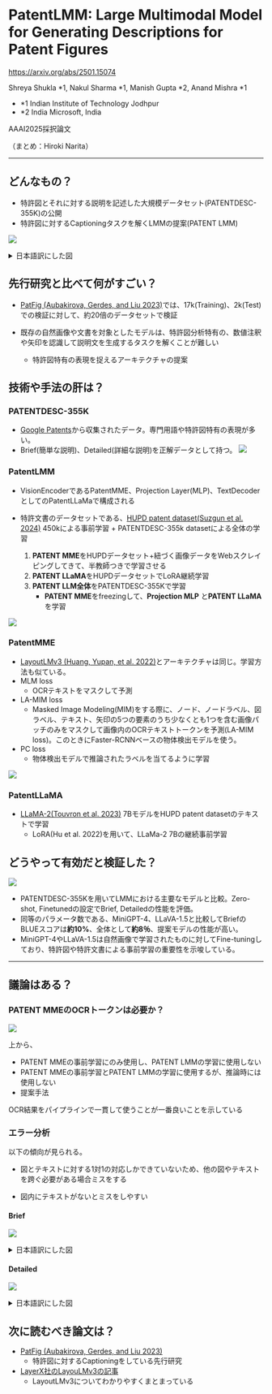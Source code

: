 PatentLMM: Large Multimodal Model for Generating Descriptions for Patent Figures
===

https://arxiv.org/abs/2501.15074

Shreya Shukla *1, Nakul Sharma *1, Manish Gupta *2, Anand Mishra *1
- *1 Indian Institute of Technology Jodhpur
- *2 India Microsoft, India

AAAI2025採択論文

（まとめ：Hiroki Narita）

---

## どんなもの？

- 特許図とそれに対する説明を記述した大規模データセット(PATENTDESC-355K)の公開
- 特許図に対するCaptioningタスクを解くLMMの提案(PATENT LMM)

![](patentLMM_2501.15074/figure1.png)
<details><summary> 日本語訳にした図 </summary>

![](patentLMM_2501.15074/figure1_ja.png)

</details>

## 先行研究と比べて何がすごい？

- [PatFig (Aubakirova, Gerdes, and Liu 2023)](https://arxiv.org/abs/2309.08379)では、17k(Training)、2k(Test)での検証に対して、約20倍のデータセットで検証

- 既存の自然画像や文書を対象としたモデルは、特許図分析特有の、数値注釈や矢印を認識して説明文を生成するタスクを解くことが難しい
    - 特許図特有の表現を捉えるアーキテクチャの提案


## 技術や手法の肝は？

### PATENTDESC-355K
- [Google Patents](https://patents.google.com/)から収集されたデータ。専門用語や特許図特有の表現が多い。
- Brief(簡単な説明)、Detailed(詳細な説明)を正解データとして持つ。
![](patentLMM_2501.15074/appendixA-figure4,5.png)

### PatentLMM
- VisionEncoderであるPatentMME、Projection Layer(MLP)、TextDecoderとしてのPatentLLaMaで構成される
- 特許文書のデータセットである、[HUPD patent dataset(Suzgun et al. 2024)](https://arxiv.org/abs/2207.04043) 450kによる事前学習 + PATENTDESC-355k datasetによる全体の学習
    
    1. **PATENT MME**をHUPDデータセット+紐づく画像データをWebスクレイピングしてきて、半教師つきで学習させる
    2. **PATENT LLaMA**をHUPDデータセットでLoRA継続学習
    3. **PATENT LLM全体**をPATENTDESC-355Kで学習
        - **PATENT MME**をfreezingして、**Projection MLP** と**PATENT LLaMA**を学習

![](patentLMM_2501.15074/figure3.png)

### PatentMME
- [LayoutLMv3 (Huang, Yupan, et al. 2022)](https://arxiv.org/abs/2204.08387)とアーキテクチャは同じ。学習方法も似ている。
- MLM loss
    - OCRテキストをマスクして予測
- LA-MIM loss
    - Masked Image Modeling(MIM)をする際に、ノード、ノードラベル、図ラベル、テキスト、矢印の5つの要素のうち少なくとも1つを含む画像パッチのみをマスクして画像内のOCRテキストトークンを予測(LA-MIM loss)。このときにFaster-RCNNベースの物体検出モデルを使う。
- PC loss
    - 物体検出モデルで推論されたラベルを当てるように学習

![](patentLMM_2501.15074/figure2.png)

### PatentLLaMA
- [LLaMA-2(Touvron et al. 2023)](https://arxiv.org/abs/2307.09288) 7BモデルをHUPD patent datasetのテキストで学習
    - LoRA(Hu et al. 2022)を用いて、LLaMa-2 7Bの継続事前学習

## どうやって有効だと検証した？
![](patentLMM_2501.15074/Table2.png)
- PATENTDESC-355Kを用いてLMMにおける主要なモデルと比較。Zero-shot, Finetunedの設定でBrief, Detailedの性能を評価。
- 同等のパラメータ数である、MiniGPT-4、LLaVA-1.5と比較してBriefのBLUEスコアは**約10%**、全体として**約8％**、提案モデルの性能が高い。
- MiniGPT-4やLLaVA-1.5は自然画像で学習されたものに対してFine-tuningしており、特許図や特許文書による事前学習の重要性を示唆している。

---

## 議論はある？

### PATENT MMEのOCRトークンは必要か？
![](patentLMM_2501.15074/Table4.png)

上から、

- PATENT MMEの事前学習にのみ使用し、PATENT LMMの学習に使用しない
- PATENT MMEの事前学習とPATENT LMMの学習に使用するが、推論時には使用しない
- 提案手法

OCR結果をパイプラインで一貫して使うことが一番良いことを示している

### エラー分析
以下の傾向が見られる。

- 図とテキストに対する1対1の対応しかできていないため、他の図やテキストを跨ぐ必要がある場合ミスをする

- 図内にテキストがないとミスをしやすい

#### Brief
![](patentLMM_2501.15074/Appendix-Figure15.png)

<details><summary> 日本語訳にした図 </summary>

![](patentLMM_2501.15074/Appendix-Figure15_ja.png)

</details>

#### Detailed
![](patentLMM_2501.15074/Appendix-Figure17.png)

<details><summary> 日本語訳にした図 </summary>

![](patentLMM_2501.15074/Appendix-Figure17_ja.png)

</details>

## 次に読むべき論文は？

- [PatFig (Aubakirova, Gerdes, and Liu 2023)](https://arxiv.org/abs/2309.08379)
    - 特許図に対するCaptioningをしている先行研究
- [LayerX社のLayouLMv3の記事](https://tech.layerx.co.jp/entry/2023/10/02/132854)
    - LayoutLMv3についてわかりやすくまとまっている